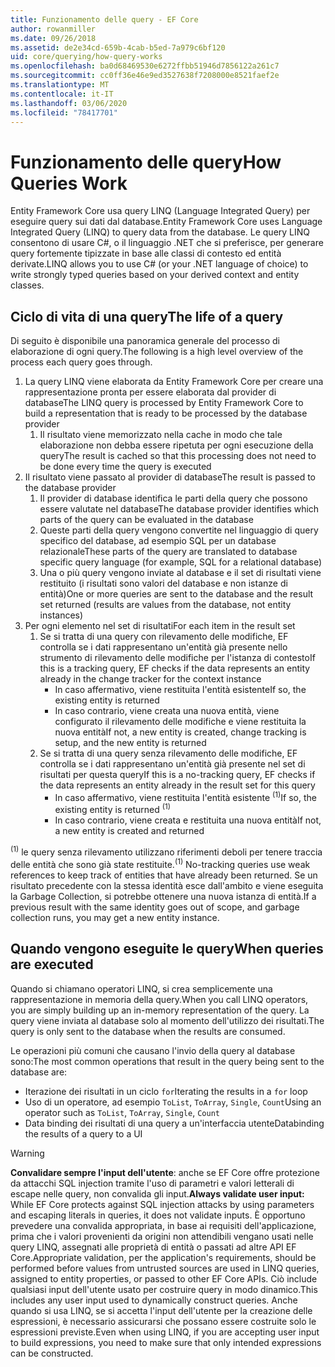 ```yaml
---
title: Funzionamento delle query - EF Core
author: rowanmiller
ms.date: 09/26/2018
ms.assetid: de2e34cd-659b-4cab-b5ed-7a979c6bf120
uid: core/querying/how-query-works
ms.openlocfilehash: ba0d68469530e6272ffbb51946d7856122a261c7
ms.sourcegitcommit: cc0ff36e46e9ed3527638f7208000e8521faef2e
ms.translationtype: MT
ms.contentlocale: it-IT
ms.lasthandoff: 03/06/2020
ms.locfileid: "78417701"
---
```

# <a name="how-queries-work"></a><span data-ttu-id="b86d0-102">Funzionamento delle query</span><span class="sxs-lookup"><span data-stu-id="b86d0-102">How Queries Work</span></span>

<span data-ttu-id="b86d0-103">Entity Framework Core usa query LINQ (Language Integrated Query) per eseguire query sui dati dal database.</span><span class="sxs-lookup"><span data-stu-id="b86d0-103">Entity Framework Core uses Language Integrated Query (LINQ) to query data from the database.</span></span> <span data-ttu-id="b86d0-104">Le query LINQ consentono di usare C#, o il linguaggio .NET che si preferisce, per generare query fortemente tipizzate in base alle classi di contesto ed entità derivate.</span><span class="sxs-lookup"><span data-stu-id="b86d0-104">LINQ allows you to use C# (or your .NET language of choice) to write strongly typed queries based on your derived context and entity classes.</span></span>

## <a name="the-life-of-a-query"></a><span data-ttu-id="b86d0-105">Ciclo di vita di una query</span><span class="sxs-lookup"><span data-stu-id="b86d0-105">The life of a query</span></span>

<span data-ttu-id="b86d0-106">Di seguito è disponibile una panoramica generale del processo di elaborazione di ogni query.</span><span class="sxs-lookup"><span data-stu-id="b86d0-106">The following is a high level overview of the process each query goes through.</span></span>

1. <span data-ttu-id="b86d0-107">La query LINQ viene elaborata da Entity Framework Core per creare una rappresentazione pronta per essere elaborata dal provider di database</span><span class="sxs-lookup"><span data-stu-id="b86d0-107">The LINQ query is processed by Entity Framework Core to build a representation that is ready to be processed by the database provider</span></span>
   1. <span data-ttu-id="b86d0-108">Il risultato viene memorizzato nella cache in modo che tale elaborazione non debba essere ripetuta per ogni esecuzione della query</span><span class="sxs-lookup"><span data-stu-id="b86d0-108">The result is cached so that this processing does not need to be done every time the query is executed</span></span>
2. <span data-ttu-id="b86d0-109">Il risultato viene passato al provider di database</span><span class="sxs-lookup"><span data-stu-id="b86d0-109">The result is passed to the database provider</span></span>
   1. <span data-ttu-id="b86d0-110">Il provider di database identifica le parti della query che possono essere valutate nel database</span><span class="sxs-lookup"><span data-stu-id="b86d0-110">The database provider identifies which parts of the query can be evaluated in the database</span></span>
   2. <span data-ttu-id="b86d0-111">Queste parti della query vengono convertite nel linguaggio di query specifico del database, ad esempio SQL per un database relazionale</span><span class="sxs-lookup"><span data-stu-id="b86d0-111">These parts of the query are translated to database specific query language (for example, SQL for a relational database)</span></span>
   3. <span data-ttu-id="b86d0-112">Una o più query vengono inviate al database e il set di risultati viene restituito (i risultati sono valori del database e non istanze di entità)</span><span class="sxs-lookup"><span data-stu-id="b86d0-112">One or more queries are sent to the database and the result set returned (results are values from the database, not entity instances)</span></span>
3. <span data-ttu-id="b86d0-113">Per ogni elemento nel set di risultati</span><span class="sxs-lookup"><span data-stu-id="b86d0-113">For each item in the result set</span></span>
   1. <span data-ttu-id="b86d0-114">Se si tratta di una query con rilevamento delle modifiche, EF controlla se i dati rappresentano un'entità già presente nello strumento di rilevamento delle modifiche per l'istanza di contesto</span><span class="sxs-lookup"><span data-stu-id="b86d0-114">If this is a tracking query, EF checks if the data represents an entity already in the change tracker for the context instance</span></span>
      * <span data-ttu-id="b86d0-115">In caso affermativo, viene restituita l'entità esistente</span><span class="sxs-lookup"><span data-stu-id="b86d0-115">If so, the existing entity is returned</span></span>
      * <span data-ttu-id="b86d0-116">In caso contrario, viene creata una nuova entità, viene configurato il rilevamento delle modifiche e viene restituita la nuova entità</span><span class="sxs-lookup"><span data-stu-id="b86d0-116">If not, a new entity is created, change tracking is setup, and the new entity is returned</span></span>
   2. <span data-ttu-id="b86d0-117">Se si tratta di una query senza rilevamento delle modifiche, EF controlla se i dati rappresentano un'entità già presente nel set di risultati per questa query</span><span class="sxs-lookup"><span data-stu-id="b86d0-117">If this is a no-tracking query, EF checks if the data represents an entity already in the result set for this query</span></span>
      * <span data-ttu-id="b86d0-118">In caso affermativo, viene restituita l'entità esistente <sup>(1)</sup></span><span class="sxs-lookup"><span data-stu-id="b86d0-118">If so, the existing entity is returned <sup>(1)</sup></span></span>
      * <span data-ttu-id="b86d0-119">In caso contrario, viene creata e restituita una nuova entità</span><span class="sxs-lookup"><span data-stu-id="b86d0-119">If not, a new entity is created and returned</span></span>

<span data-ttu-id="b86d0-120"><sup>(1)</sup> le query senza rilevamento utilizzano riferimenti deboli per tenere traccia delle entità che sono già state restituite.</span><span class="sxs-lookup"><span data-stu-id="b86d0-120"><sup>(1)</sup> No-tracking queries use weak references to keep track of entities that have already been returned.</span></span> <span data-ttu-id="b86d0-121">Se un risultato precedente con la stessa identità esce dall'ambito e viene eseguita la Garbage Collection, si potrebbe ottenere una nuova istanza di entità.</span><span class="sxs-lookup"><span data-stu-id="b86d0-121">If a previous result with the same identity goes out of scope, and garbage collection runs, you may get a new entity instance.</span></span>

## <a name="when-queries-are-executed"></a><span data-ttu-id="b86d0-122">Quando vengono eseguite le query</span><span class="sxs-lookup"><span data-stu-id="b86d0-122">When queries are executed</span></span>

<span data-ttu-id="b86d0-123">Quando si chiamano operatori LINQ, si crea semplicemente una rappresentazione in memoria della query.</span><span class="sxs-lookup"><span data-stu-id="b86d0-123">When you call LINQ operators, you are simply building up an in-memory representation of the query.</span></span> <span data-ttu-id="b86d0-124">La query viene inviata al database solo al momento dell'utilizzo dei risultati.</span><span class="sxs-lookup"><span data-stu-id="b86d0-124">The query is only sent to the database when the results are consumed.</span></span>

<span data-ttu-id="b86d0-125">Le operazioni più comuni che causano l'invio della query al database sono:</span><span class="sxs-lookup"><span data-stu-id="b86d0-125">The most common operations that result in the query being sent to the database are:</span></span>

* <span data-ttu-id="b86d0-126">Iterazione dei risultati in un ciclo `for`</span><span class="sxs-lookup"><span data-stu-id="b86d0-126">Iterating the results in a `for` loop</span></span>
* <span data-ttu-id="b86d0-127">Uso di un operatore, ad esempio `ToList`, `ToArray`, `Single`, `Count`</span><span class="sxs-lookup"><span data-stu-id="b86d0-127">Using an operator such as `ToList`, `ToArray`, `Single`, `Count`</span></span>
* <span data-ttu-id="b86d0-128">Data binding dei risultati di una query a un'interfaccia utente</span><span class="sxs-lookup"><span data-stu-id="b86d0-128">Databinding the results of a query to a UI</span></span>

> [!WARNING]  
> <span data-ttu-id="b86d0-129">**Convalidare sempre l'input dell'utente**: anche se EF Core offre protezione da attacchi SQL injection tramite l'uso di parametri e valori letterali di escape nelle query, non convalida gli input.</span><span class="sxs-lookup"><span data-stu-id="b86d0-129">**Always validate user input:** While EF Core protects against SQL injection attacks by using parameters and escaping literals in queries, it does not validate inputs.</span></span> <span data-ttu-id="b86d0-130">È opportuno prevedere una convalida appropriata, in base ai requisiti dell'applicazione, prima che i valori provenienti da origini non attendibili vengano usati nelle query LINQ, assegnati alle proprietà di entità o passati ad altre API EF Core.</span><span class="sxs-lookup"><span data-stu-id="b86d0-130">Appropriate validation, per the application's requirements, should be performed before values from untrusted sources are used in LINQ queries, assigned to entity properties, or passed to other EF Core APIs.</span></span> <span data-ttu-id="b86d0-131">Ciò include qualsiasi input dell'utente usato per costruire query in modo dinamico.</span><span class="sxs-lookup"><span data-stu-id="b86d0-131">This includes any user input used to dynamically construct queries.</span></span> <span data-ttu-id="b86d0-132">Anche quando si usa LINQ, se si accetta l'input dell'utente per la creazione delle espressioni, è necessario assicurarsi che possano essere costruite solo le espressioni previste.</span><span class="sxs-lookup"><span data-stu-id="b86d0-132">Even when using LINQ, if you are accepting user input to build expressions, you need to make sure that only intended expressions can be constructed.</span></span>
